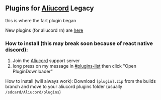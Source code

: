 ## Plugins for [Aliucord](https://github.com/Aliucord) Legacy
this is where the fart plugin began

New plugins (for aliucord rn) are [here](https://github.com/ItzOnlyAnimal/AliuPlugins)

### How to install (this may break soon because of react native discord):

1) Join the [Aliucord](https://discord.gg/aliucord) support server
2) long press on my message
   in [#plugins-list](https://discord.com/channels/811255666990907402/811275162715553823/896571282483728444)
   then click "Open PluginDownloader"

How to install (will always work): Download `[plugin].zip` from the builds branch and move to your aliucord plugins folder (usually `/sdcard/Aliucord/plugins`) 
